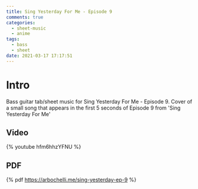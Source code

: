 ```yaml
---
title: Sing Yesterday For Me - Episode 9
comments: true
categories:
  - sheet-music
  - anime
tags:
  - bass
  - sheet
date: 2021-03-17 17:17:51
---
```


# Intro
Bass guitar tab/sheet music for Sing Yesterday For Me - Episode 9.
Cover of a small song that appears in the first 5 seconds of Episode 9 from 'Sing Yesterday For Me'

## Video
{% youtube hfm6hhzYFNU %}

## PDF
{% pdf https://arbochelli.me/sing-yesterday-ep-9 %}
